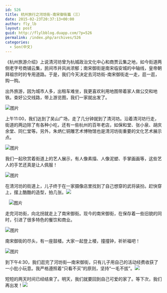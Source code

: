 ```yaml
---
id: 526
title: 杭州旅行之河坊街-南宋御街篇（三）
date: 2015-02-23T20:37:13+00:00
author: fly_lb
layout: post
guid: http://flylbblog.duapp.com/?p=526
permalink: /index.php/archives/526
categories:
  - Son(中文)
---
```

《杭州旅游介绍》上说清河坊曾为杭城政治文化中心和商贾云集之地，如今街道两侧老字号商铺云集，民间市井风尚浓郁；南宋御街是南宋临安城的中轴线，皇帝朝拜祖宗时的专用道路。于是，我们今天决定去河坊街-南宋御街走一走，逛一逛，购一购。
  
出外旅游，因为城市人多，出租车难坐，我更喜欢利用地图带着家人做公交和地铁。查好公交线路，带上游览图，我们一家就出发了。
  
<img src="http://r.photo.store.qq.com/psb?/10cf8148-5acd-4f62-8fbc-13ca25aff289/cvCB4rxXr.**jz4Hd7DwTkPBcDRkt9Wl26tAp*XlcVc!/o/dAIAAAAAAAAA&ek=1&kp=1&pt=0&bo=VQOAAkAGsAQFAAU!&t=5&su=1167567329&sce=0-12-12&rf=2-9" alt="图片" data-img-idx="0" data-src="http://r.photo.store.qq.com/psb?/10cf8148-5acd-4f62-8fbc-13ca25aff289/cvCB4rxXr.**jz4Hd7DwTkPBcDRkt9Wl26tAp*XlcVc!/o/dAIAAAAAAAAA&ek=1&kp=1&pt=0&bo=VQOAAkAGsAQFAAU!&su=1167567329&sce=0-12-12&rf=2-9" />
  
上午11:00，我们达到了吴山广场，走了几分钟就到了清河坊。沿着清河坊行走，街道的两边除了有各种小吃，还有一些杭州的百年老店，如保和堂、张小泉、胡庆余堂、同仁堂等。另外，朱炳仁铜雕艺术博物馆也是清河坊街重要的文化艺术展示点。

<img src="http://b1.photo.store.qq.com/psb?/10cf8148-5acd-4f62-8fbc-13ca25aff289/YPabZ8C*6Ck80Gr6v49hjI7ZypYwwHca39L.DYcd9pg!/b/dAEAAAAAAAAA&ek=1&kp=1&pt=0&bo=gAI3BQAAAAAFAJM!&t=5&su=076926945&sce=0-12-12&rf=2-9" alt="图片" data-img-idx="1" data-src="http://b1.photo.store.qq.com/psb?/10cf8148-5acd-4f62-8fbc-13ca25aff289/YPabZ8C*6Ck80Gr6v49hjI7ZypYwwHca39L.DYcd9pg!/b/dAEAAAAAAAAA&ek=1&kp=1&pt=0&bo=gAI3BQAAAAAFAJM!&su=076926945&sce=0-12-12&rf=2-9" />
  
我们一起欣赏着街道上的艺人展示，有人像素描、人像泥塑、手掌画画等，这些艺人的手艺还真是让人佩服！
  
<img src="http://b3.photo.store.qq.com/psb?/10cf8148-5acd-4f62-8fbc-13ca25aff289/.eUuovIM1lZk5gK974rWQcshNmfsg.R27wh1AxFxAcM!/b/dAMAAAAAAAAA&ek=1&kp=1&pt=0&bo=gAJeDQAAAAAFAPI!&t=5&su=0208640785&sce=0-12-12&rf=2-9" alt="图片" data-img-idx="2" data-src="http://b3.photo.store.qq.com/psb?/10cf8148-5acd-4f62-8fbc-13ca25aff289/.eUuovIM1lZk5gK974rWQcshNmfsg.R27wh1AxFxAcM!/b/dAMAAAAAAAAA&ek=1&kp=1&pt=0&bo=gAJeDQAAAAAFAPI!&su=0208640785&sce=0-12-12&rf=2-9" />
  
在清河坊的街道上，儿子终于在一家摄像店里找到了自己想穿的武将装扮。赶快穿上，摆上酷酷的造型，拍几张。![](http://ctc.qzs.qq.com/qzone/em/e113.gif)

<div>
     <img src="http://b1.photo.store.qq.com/psb?/10cf8148-5acd-4f62-8fbc-13ca25aff289/h.fmCPt9DQLNqTY8ARsc0VA*h03zfbu8P0*WdQy5DjQ!/b/dAEAAAAAAAAA&ek=1&kp=1&pt=0&bo=gAIJCgAAAAAFAKI!&t=5&su=050950433&sce=0-12-12&rf=2-9" alt="图片" data-img-idx="3" data-src="http://b1.photo.store.qq.com/psb?/10cf8148-5acd-4f62-8fbc-13ca25aff289/h.fmCPt9DQLNqTY8ARsc0VA*h03zfbu8P0*WdQy5DjQ!/b/dAEAAAAAAAAA&ek=1&kp=1&pt=0&bo=gAIJCgAAAAAFAKI!&su=050950433&sce=0-12-12&rf=2-9" />
</div>

走完河坊街，向北拐就走上了南宋御街。现今的南宋御街，在保存着一些旧貌的同时，引进了很多特色的餐饮和商业。
  
<img src="http://r.photo.store.qq.com/psb?/10cf8148-5acd-4f62-8fbc-13ca25aff289/ZVofUV3m7tC5pZx8XBM8.34LCWf0*LKhCJt8iE6wQUk!/o/dAIAAAAAAAAA&ek=1&kp=1&pt=0&bo=gAJVA7AEQAYFAAU!&t=5&su=1179700433&sce=0-12-12&rf=2-9" alt="图片" data-img-idx="4" data-src="http://r.photo.store.qq.com/psb?/10cf8148-5acd-4f62-8fbc-13ca25aff289/ZVofUV3m7tC5pZx8XBM8.34LCWf0*LKhCJt8iE6wQUk!/o/dAIAAAAAAAAA&ek=1&kp=1&pt=0&bo=gAJVA7AEQAYFAAU!&su=1179700433&sce=0-12-12&rf=2-9" />
  
南宋御街的尽头，有一座鼓楼。大家一起登上楼，撞撞钟，祈祈福吧！
  
<img src="http://b2.photo.store.qq.com/psb?/10cf8148-5acd-4f62-8fbc-13ca25aff289/9xkPcDVYIetNZZ9qCoU9OITL1PkNpYJRkkepZ9kvZBM!/b/dAIAAAAAAAAA&ek=1&kp=1&pt=0&bo=gAKvBAAAAAAFAAo!&t=5&su=0177923345&sce=0-12-12&rf=2-9" alt="图片" data-img-idx="5" data-src="http://b2.photo.store.qq.com/psb?/10cf8148-5acd-4f62-8fbc-13ca25aff289/9xkPcDVYIetNZZ9qCoU9OITL1PkNpYJRkkepZ9kvZBM!/b/dAIAAAAAAAAA&ek=1&kp=1&pt=0&bo=gAKvBAAAAAAFAAo!&su=0177923345&sce=0-12-12&rf=2-9" />
  
到下午4:30，我们逛完了河坊街—南宋御街，只有儿子用自己的活动经费收获了一小批小玩意。我严格遵照着“只看不买”的原则，坚持“一毛不拔”。![](http://ctc.qzs.qq.com/qzone/em/e113.gif)
  
短短的两天时间已经结束了。明天，我们就要回到自己可爱的家了。等下次，我们再出发！![](http://ctc.qzs.qq.com/qzone/em/e100.gif)